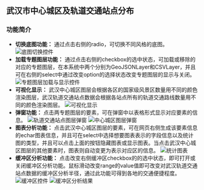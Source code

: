 ## 武汉市中心城区及轨道交通站点分布
### 功能简介
- **切换底图功能：**
  通过点击右侧的radio，可切换不同风格的底图。
![底图切换控件](http://chuantu.xyz/t6/702/1561290025x1709417317.png)
- **加载专题图层功能：**
  通过点击右侧的checkbox的选中状态，可加载或移除的对应的专题图层，在本系统中两个分别为GeoJSONLayer和CSVLayer，并且可在右侧的select中通过改变option的选择状态改变专题图层的显示与关闭。
![专题图层加载与显示控件](http://chuantu.xyz/t6/702/1561290147x2362407012.png)
- **可视化显示：**
  武汉中心城区图层会根据各区的国家级风景区数量用不同的颜色渲染图层，武汉轨道交通站点数据会根据各站点所有的轨道交通路线数量用不同的颜色渲染图层。
![可视化显示](http://chuantu.xyz/t6/702/1561290368x2728294137.jpg)
- **弹窗功能：**
  点击两专题图层的要素，可在弹窗中以表格形式显示对应要素的信息。
![轨道交通站点图层弹窗](http://chuantu.xyz/t6/702/1561290585x1033347913.png)
![中心城区图层弹窗](http://chuantu.xyz/t6/702/1561290659x2362407012.png)
- **图表分析功能：**
  点击武汉中心城区图层的要素，可在网页右侧生成该要素信息的echar图表信息，并且可在select中选择想要图表表示的字段信息以及统计图的类型，并且可以点击上面的按钮隐藏图表或显示图表。当点击武汉中心城区图层的其他要素时，图表则自动变更为表示对应区的信息。
![统计图表](http://chuantu.xyz/t6/702/1561290742x3752237043.png)
- **缓冲区分析功能：**
  点击改变右侧缓冲区checkbox的的选中状态，即可打开或关闭缓冲区分析功能。鼠标滑动改变range的value值即可改变对武汉轨道交通站点数据的缓冲区分析半径，通过此功能可得到各地的交通便捷程度。
![缓冲区控件](http://chuantu.xyz/t6/702/1561290930x3752237043.png)
![缓冲区分析结果](http://chuantu.xyz/t6/702/1561290969x3752237043.png)